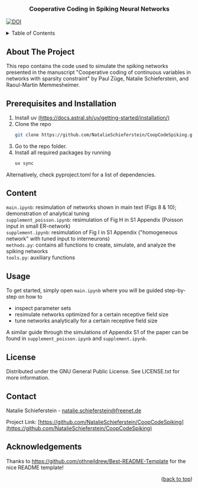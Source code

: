 <a id="readme-top"></a>

<h3 align="center">Cooperative Coding in Spiking Neural Networks</h3>

[![DOI](https://zenodo.org/badge/959107122.svg)](https://doi.org/10.5281/zenodo.15553757)



<!-- TABLE OF CONTENTS -->
<details>
  <summary>Table of Contents</summary>
  <ol>
    <li><a href="#about-the-project">About The Project</a>
    <li><a href="#Prerequisites and Installation">Prerequisites and Installation</a></li>
    <li><a href="#Content">Content</a></li>
    <li><a href="#Usage">Usage</a></li>
    <li><a href="#License">License</a></li>
    <li><a href="#contact">Contact</a></li>
    <li><a href="#acknowledgements">Acknowledgements</a></li>
  </ol>
</details>


<!-- ABOUT THE PROJECT -->
## About The Project

This repo contains the code used to simulate the spiking networks presented in the manuscript "Cooperative coding of continuous variables in networks with sparsity constraint" by Paul Züge, Natalie Schieferstein, and Raoul-Martin Memmesheimer.


<!-- GETTING STARTED -->

## Prerequisites and Installation

1. Install uv [(https://docs.astral.sh/uv/getting-started/installation/)](https://docs.astral.sh/uv/getting-started/installation/)
2. Clone the repo
   ```sh
   git clone https://github.com/NatalieSchieferstein/CoopCodeSpiking.git 
   ```
3. Go to the repo folder.
4. Install all required packages by running
   ```sh
   uv sync
   ```
Alternatively, check pyproject.toml for a list of dependencies.

<!-- USAGE EXAMPLES -->
## Content 

`main.ipynb`: resimulation of networks shown in main text (Figs 8 & 10); demonstration of analytical tuning <br>
`supplement_poisson.ipynb`: resimulation of Fig H in S1 Appendix (Poisson input in small ER-network) <br>
`supplement.ipynb`: resimulation of Fig I in S1 Appendix ("homogeneous network" with tuned input to interneurons)  <br>
`methods.py`: contains all functions to create, simulate, and analyze the spiking networks  <br>
`tools.py`: auxiliary functions

## Usage

To get started, simply open `main.ipynb` where you will be guided step-by-step on how to
* inspect parameter sets 
* resimulate networks optimized for a certain receptive field size 
* tune networks analytically for a certain receptive field size 

A similar guide through the simulations of Appendix S1 of the paper can be found in `supplement_poisson.ipynb` and `supplement.ipynb`.

## License 
Distributed under the GNU General Public License. See LICENSE.txt for more information. 

<!-- CONTACT -->
## Contact

Natalie Schieferstein - natalie.schieferstein@freenet.de

Project Link: [https://github.com/NatalieSchieferstein/CoopCodeSpiking](https://github.com/NatalieSchieferstein/CoopCodeSpiking)

## Acknowledgements 

Thanks to https://github.com/othneildrew/Best-README-Template for the nice README template!
<p align="right">(<a href="#readme-top">back to top</a>)</p>
